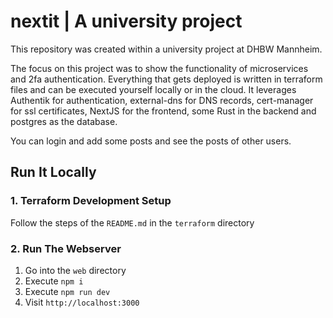 # nextit | A university project

This repository was created within a university project at DHBW Mannheim.

The focus on this project was to show the functionality of microservices
and 2fa authentication. Everything that gets deployed is written in terraform files
and can be executed yourself locally or in the cloud. It leverages Authentik for authentication,
external-dns for DNS records, cert-manager for ssl certificates, NextJS for the frontend,
some Rust in the backend and postgres as the database.

You can login and add some posts and see the posts of other users.

## Run It Locally

### 1. Terraform Development Setup

Follow the steps of the `README.md` in the `terraform` directory

### 2. Run The Webserver

1. Go into the `web` directory
2. Execute `npm i`
3. Execute `npm run dev`
4. Visit `http://localhost:3000`
